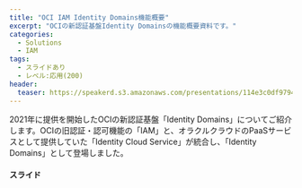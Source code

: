 ```yaml
---
title: "OCI IAM Identity Domains機能概要"
excerpt: "OCIの新認証基盤Identity Domainsの機能概要資料です。"
categories:
  - Solutions
  - IAM
tags:
  - スライドあり
  - レベル:応用(200)
header:
  teaser: https://speakerd.s3.amazonaws.com/presentations/114e3c0df97948ce97ff21b2ced1aa9a/slide_0.jpg
---
```


2021年に提供を開始したOCIの新認証基盤「Identity Domains」についてご紹介します。OCIの旧認証・認可機能の「IAM」と、オラクルクラウドのPaaSサービスとして提供していた「Identity Cloud Service」が統合し、「Identity Domains」として登場しました。



#### スライド

<div style="max-width:768px">

<!-- Speakerdeckから Embeded リンクを取得して貼り付け (ここから) -->
<script async class="speakerdeck-embed" data-id="114e3c0df97948ce97ff21b2ced1aa9a" data-ratio="1.77777777777778" src="//speakerdeck.com/assets/embed.js"></script>
<!-- Speakerdeckから Embeded リンクを取得して貼り付け (ここまで) -->

</div>
